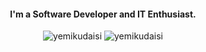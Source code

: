 <h4 align="center">I'm a Software Developer and IT Enthusiast.</h4>

<p align="center" height='130px'>
  <img src="https://github-readme-stats.vercel.app/api?username=yemikudaisi&show_icons=true&hide_title=true&include_all_commits=true&line_height=21&count_private=true&theme=graywhite" alt="yemikudaisi"/> 
  <img src="https://github-readme-stats.vercel.app/api/top-langs/?username=yemikudaisi&layout=compact&show_icons=true&hide_title=true&line_height=21" alt="yemikudaisi"/> 
</p>
